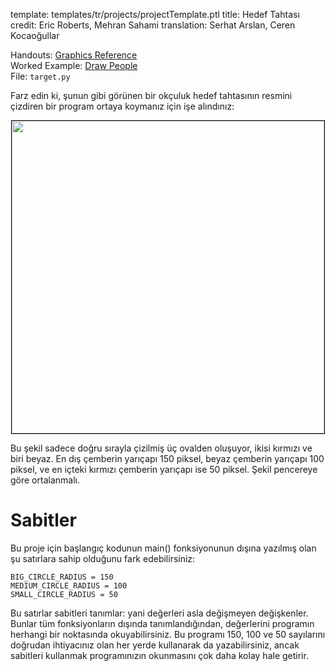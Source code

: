 template: templates/tr/projects/projectTemplate.ptl
title: Hedef Tahtası
credit: Eric Roberts, Mehran Sahami
translation: Serhat Arslan, Ceren Kocaoğullar

Handouts: [Graphics Reference]({{pathToRoot}}tr/resources/graphics.html)<br/>
Worked Example: [Draw People]({{pathToRoot}}tr/projects/drawPeople/)<br/>
File: `target.py`

Farz edin ki, şunun gibi görünen bir okçuluk hedef tahtasının resmini çizdiren bir program ortaya koymanız için işe alındınız:

<center>
  <img style="width:500px;border: 1px solid #000000" src="{{pathToRoot}}img/projects/target/target.png">
</center>

Bu şekil sadece doğru sırayla çizilmiş üç ovalden oluşuyor, ikisi kırmızı ve biri beyaz. En dış çemberin yarıçapı 150 piksel, beyaz çemberin yarıçapı 100 piksel, ve en içteki kırmızı çemberin yarıçapı ise 50 piksel. Şekil pencereye göre ortalanmalı.

# Sabitler

Bu proje için başlangıç kodunun main() fonksiyonunun dışına yazılmış olan şu satırlara sahip olduğunu fark edebilirsiniz:

```
BIG_CIRCLE_RADIUS = 150
MEDIUM_CIRCLE_RADIUS = 100
SMALL_CIRCLE_RADIUS = 50
```

Bu satırlar sabitleri tanımlar: yani değerleri asla değişmeyen değişkenler. Bunlar tüm fonksiyonların dışında tanımlandığından, değerlerini programın herhangi bir noktasında okuyabilirsiniz. Bu programı 150, 100 ve 50 sayılarını doğrudan ihtiyacınız olan her yerde kullanarak da yazabilirsiniz, ancak sabitleri kullanmak programınızın okunmasını çok daha kolay hale getirir.
